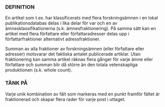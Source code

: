 ### DEFINITION

En artikel som t.ex. har klassificerats med flera forskningsämnen i en lokal publikationsdatabas delas i lika delar för var och en av ämnesklassifikationerna (s.k. ämnesfraktionering). På samma sätt kan en artikel med flera författare eller författaradresser delas upp i författarfraktioner alternativt adressfraktioner. 

Summan av alla fraktioner av forskningsämnen (eller författare eller adresser) motsvarar det faktiska antalet publicerade artiklar. Utan fraktionering kan samma artikel räknas flera gånger för varje ämne eller författare och summan blir då större än den totala vetenskapliga produktionen (s.k. whole count). 

### TÄNK PÅ
Varje unik kombination av fält som markeras med en punkt framför fältet är fraktionerad och skapar flera rader för varje post i uttaget. 
